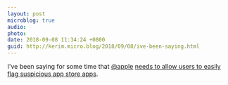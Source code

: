 ```yaml
---
layout: post
microblog: true
audio: 
photo: 
date: 2018-09-08 11:34:24 +0800
guid: http://kerim.micro.blog/2018/09/08/ive-been-saying.html
---
```

I've been saying for some time that [@apple](https://micro.blog/apple) [needs to allow users to easily flag suspicious app store apps](https://daringfireball.net/2018/09/mac_app_store_malware). 
